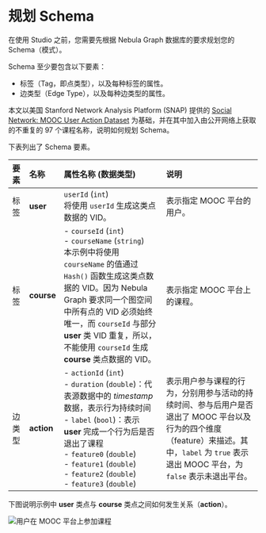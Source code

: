 # 规划 Schema

在使用 Studio 之前，您需要先根据 Nebula Graph 数据库的要求规划您的 Schema（模式）。

 Schema 至少要包含以下要素：

* 标签（Tag，即点类型），以及每种标签的属性。
* 边类型（Edge Type），以及每种边类型的属性。

本文以美国 Stanford Network Analysis Platform (SNAP) 提供的 [Social Network: MOOC User Action Dataset](https://snap.stanford.edu/data/act-mooc.html "点击前往 Stanford Network Analysis Platform (SNAP)网站") 为基础，并在其中加入由公开网络上获取的不重复的 97 个课程名称，说明如何规划 Schema。

下表列出了 Schema 要素。

| 要素  | 名称  | 属性名称 (数据类型)  |  说明  |
| :---  | :---  | :---  | :---  |
| 标签  | **user**  | `userId` (`int`) <br /> 将使用 `userId` 生成这类点数据的 VID。 | 表示指定 MOOC 平台的用户。  |
| 标签  | **course** | - `courseId` (`int`)<br /> - `courseName` (`string`) <br />本示例中将使用 `courseName` 的值通过 `Hash()` 函数生成这类点数据的 VID。因为 Nebula Graph 要求同一个图空间中所有点的 VID 必须始终唯一，而 `courseId` 与部分 **user** 类 VID 重复，所以，不能使用 `courseId` 生成 **course** 类点数据的 VID。 | 表示指定 MOOC 平台上的课程。  |
| 边类型  | **action**  | - `actionId` (`int`) <br /> - `duration` (`double`)：代表源数据中的 _timestamp_ 数据，表示行为持续时间 <br /> - `label` (`bool`)：表示 **user** 完成一个行为后是否退出了课程 <br /> - `feature0` (`double`) <br /> - `feature1` (`double`) <br /> - `feature2` (`double`) <br /> - `feature3` (`double`) |  表示用户参与课程的行为，分别用参与活动的持续时间、参与后用户是否退出了 MOOC 平台以及行为的四个维度（feature）来描述。其中，`label` 为 `true` 表示退出 MOOC 平台，为 `false` 表示未退出平台。 |

下图说明示例中 **user** 类点与 **course** 类点之间如何发生关系（**action**）。

![用户在 MOOC 平台上参加课程](https://docs-cdn.nebula-graph.com.cn/nebula-studio-docs/st-ug-006.png "示例中 user 与 course 的关系")
